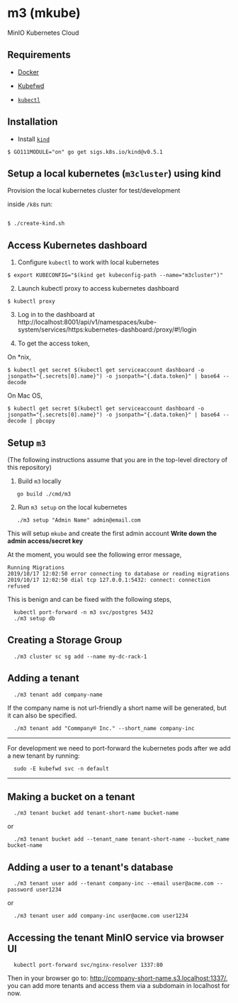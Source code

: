 # m3 (mkube)
MinIO Kubernetes Cloud

## Requirements

- [Docker](https://www.docker.com)

- [Kubefwd](https://github.com/txn2/kubefwd)

- [`kubectl`](https://kubernetes.io/docs/tasks/tools/install-kubectl/)

## Installation

- Install [`kind`](https://kind.sigs.k8s.io/docs/user/quick-start/)

```shell
$ GO111MODULE="on" go get sigs.k8s.io/kind@v0.5.1
```

## Setup a local kubernetes (`m3cluster`) using kind
Provision the local kubernetes cluster for test/development

inside `/k8s` run:

```shell

$ ./create-kind.sh
```

## Access Kubernetes dashboard

1. Configure `kubectl` to work with local kubernetes

```shell
$ export KUBECONFIG="$(kind get kubeconfig-path --name="m3cluster")"
```

2. Launch kubectl proxy to access kubernetes dashboard
```shell
$ kubectl proxy
```

3. Log in to the dashboard at  http://localhost:8001/api/v1/namespaces/kube-system/services/https:kubernetes-dashboard:/proxy/#!/login

4. To get the access token,

On *nix,
```shell
$ kubectl get secret $(kubectl get serviceaccount dashboard -o jsonpath="{.secrets[0].name}") -o jsonpath="{.data.token}" | base64 --decode
```

On Mac OS,
```shell
$ kubectl get secret $(kubectl get serviceaccount dashboard -o jsonpath="{.secrets[0].name}") -o jsonpath="{.data.token}" | base64 --decode | pbcopy
```

## Setup `m3`
(The following instructions assume that you are in the top-level directory of this repository)
1. Build `m3` locally
```shell
   go build ./cmd/m3
```

2. Run `m3 setup` on the local kubernetes
```shell
   ./m3 setup "Admin Name" admin@email.com
```
This will setup `mkube` and create the first admin account **Write down the admin access/secret key**

At the moment, you would see the following error message,
```
Running Migrations
2019/10/17 12:02:50 error connecting to database or reading migrations
2019/10/17 12:02:50 dial tcp 127.0.0.1:5432: connect: connection refused
```

This is benign and can be fixed with the following steps,

```shell
  kubectl port-forward -n m3 svc/postgres 5432
  ./m3 setup db
```

## Creating a Storage Group
```shell
  ./m3 cluster sc sg add --name my-dc-rack-1
```

## Adding a tenant
```shell
  ./m3 tenant add company-name
```

If the company name is not url-friendly a short name will be generated, but it can also be specified.

```shell
  ./m3 tenant add "Commpany® Inc." --short_name company-inc
```

---
For development we need to port-forward the kubernetes pods after we add a new tenant by running:

```shell
  sudo -E kubefwd svc -n default
```
---
## Making a bucket on a tenant
```shell
  ./m3 tenant bucket add tenant-short-name bucket-name
```
or 
```shell
  ./m3 tenant bucket add --tenant_name tenant-short-name --bucket_name bucket-name
```

## Adding a user to a tenant's database
```shell
  ./m3 tenant user add --tenant company-inc --email user@acme.com --password user1234
``` 
or 
```shell
  ./m3 tenant user add company-inc user@acme.com user1234
```

## Accessing the tenant MinIO service via browser UI
```shell
  kubectl port-forward svc/nginx-resolver 1337:80
```
Then in your browser go to: http://company-short-name.s3.localhost:1337/, you can add more tenants and access them via a subdomain in localhost for now.
